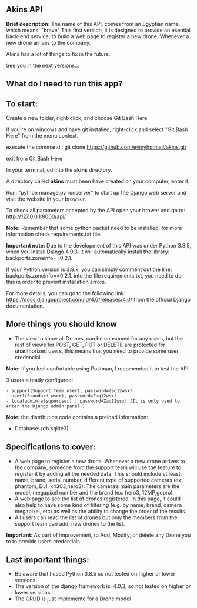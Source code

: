 ## Akins API
**Brief description:**
The name of this API,  comes from an Egyptian name, which means: "brave"
This first version, it is designed to provide an esential back-end service, to build a web page to register a new drone. Whenever a new drone arrives to the company.

Akins has a lot of things to fix in the future. 

See you in the next versions...

## What do I need to run this app? 

## To start:

Create a new folder, right-click, and choose Git Bash Here

If you're on windows and have git installed, right-click and select "Git Bash Here" from the menu context.

execute the command : git clone https://github.com/evinyhotmail/akins.git

exit from Git Bash Here

In your terminal, cd into the **akins** directory.

A directory called **akins** must been have created on your computer, enter it.

Run: “python manage.py  runserver”  to start up the Django web server and visit the website in your browser.

To check all parameters accepted by the API open your brower and go to: http://127.0.0.1:8000/api/

**Note:** Remember that some python packet need to be installed, for more information check requirements.txt file.


**Important note:** Due to the development of this API was under Python 3.8.5, when you install Diango 4.0.3, it will automatically install the library: backports.zoneinfo==0.2.1.

If your Python version is 3.9.x, you can simply comment out the line: backports.zoneinfo==0.2.1. into the file requirements.txt,  you need to do this in order to prevent installation errors.

For more details,  you can go to the following link: https://docs.djangoproject.com/id/4.0/releases/4.0/ from the official Django documentation.

## More things you should know
- The view to show all Drones, can be consumed for any users, but the rest of views for POST, GET, PUT or DELETE are protected for unauthorized users, this means that you need to provide some user credencial.

**Note:** If you feel confortable using Postman, I recomended it to test the API.


3 users already configured: 
	
	- support(Support Team user), password=Zaq12wsx!
	- user1(Standard user), password=Zaq12wsx!
	- localadmin-a(superuser) , password=Zaq12wsx! (It is only used to enter the Django admin panel.)
  

**Note**: the distribution code contains a preload information:

- Database: (db.sqlite3) 


## Specifications to cover:

- A web page to register a new drone. Whenever a new drone arrives to the company, someone from the support team will use the feature to register it by adding all the needed data. This should include at least: name, brand, serial number, different type of supported cameras (ex: phantom, DJI, x4303,hero3). The camera’s main parameters are the model, megapixel number and the brand (ex: hero3, 12MP,gopro).
- A web page to see the list of drones registered. In this page, it could also help to have some kind of filtering (e.g. by name, brand, camera megapixel, etc) as well as the ability to change the order of the results.
- All users can read the list of drones but only the members from the support team can add, new drones to the list.

**Important**:
As part of improvement, to Add, Modify, or delete any Drone you to to provide users credentials.


## Last important things:
- Be aware that I used Python 3.8.5 so not tested on higher or lower versions.
- The version of the django framework is: 4.0.3, so not tested on higher or lower versions.
- The CRUD is just implemente for a Drone model



